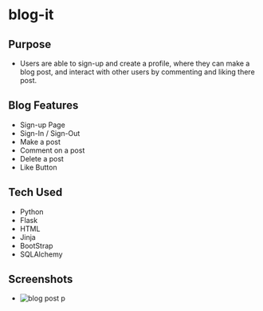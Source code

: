 # blog-it

## Purpose
* Users are able to sign-up and create a profile, where they can make a blog post, and interact with other users by commenting and liking there post. 

## Blog Features
* Sign-up Page 
* Sign-In / Sign-Out
* Make a post 
* Comment on a post 
* Delete a post
* Like Button

## Tech Used
* Python
* Flask
* HTML
* Jinja
* BootStrap
* SQLAlchemy

## Screenshots
* ![blog post p](https://github.com/Tai106/blog-it/assets/92614793/6bf4f84e-107d-469b-8b0e-b586cc3c5ffc)